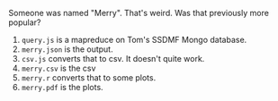 Someone was named "Merry". That's weird. Was that previously more popular?

1. `query.js` is a mapreduce on Tom's SSDMF Mongo database.
2. `merry.json` is the output.
3. `csv.js` converts that to csv. It doesn't quite work.
4. `merry.csv` is the csv
5. `merry.r` converts that to some plots.
6. `merry.pdf` is the plots.
